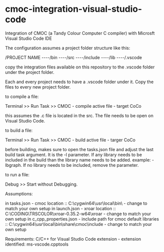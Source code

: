 # cmoc-integration-visual-studio-code
Integration of CMOC (a Tandy Colour Computer C compiler) with Microsft Visual Studio Code IDE

The configuration assumes a project folder structure like this:

/PROJECT NAME
----/bin
----/src
----/include
----/lib
----/.vscode

copy the integration files available on this repository to the .vscode folder under the project folder.

Each and every project needs to have a .vscode folder under it. Copy the files to every new project folder.

to compile a file: 

Terminal >> Run Task >> CMOC - compile active file - target CoCo

this assumes the .c file is located in the src. The file needs to be open on Visual Studio Code.

to build a file:

Terminal >> Run Task >> CMOC - build active file - targer CoCo

before building, makes sure to open the tasks.json file and adjust the last build task argument. It is the -l parameter. If any library needs to be included in the build than the library name needs to be added. example: -lbgraph. If no library needs to be included, remove the parameter.

to run a file: 

Debug >> Start without Debugging.


Assumptions:

in tasks.json - cmoc location :: C:\\cygwin64\\usr\\local\\bin\ - change to match your own setup
in launch.json - xroar location :: C:\\CODING\\TRSCOLOR\\xroar-0.35.2-w64\\xroar - change to match your own setup
in c_cpp_properties.json - include path for cmoc default libraries :: C:\\cygwin64\\usr\\local\\bin\\share\\cmoc\\include - change to match your own setup 

Requirements:
C/C++ for Visual Studio Code extension - extension identified: ms-vscode.cpptools

